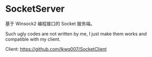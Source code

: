 # SocketServer

基于 Winsock2 编程接口的 Socket 服务端。

Such ugly codes are not written by me, I just make them works and compatible with my client. 

Client: https://github.com/lkwq007/SocketClient